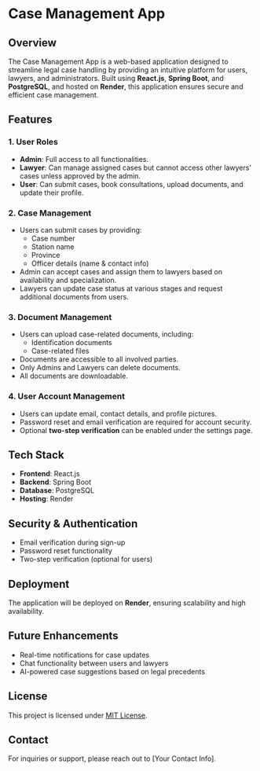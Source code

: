 # Case Management App

## Overview
The Case Management App is a web-based application designed to streamline legal case handling by providing an intuitive platform for users, lawyers, and administrators. Built using **React.js**, **Spring Boot**, and **PostgreSQL**, and hosted on **Render**, this application ensures secure and efficient case management.

## Features
### 1. User Roles
- **Admin**: Full access to all functionalities.
- **Lawyer**: Can manage assigned cases but cannot access other lawyers' cases unless approved by the admin.
- **User**: Can submit cases, book consultations, upload documents, and update their profile.

### 2. Case Management
- Users can submit cases by providing:
  - Case number
  - Station name
  - Province
  - Officer details (name & contact info)
- Admin can accept cases and assign them to lawyers based on availability and specialization.
- Lawyers can update case status at various stages and request additional documents from users.

### 3. Document Management
- Users can upload case-related documents, including:
  - Identification documents
  - Case-related files
- Documents are accessible to all involved parties.
- Only Admins and Lawyers can delete documents.
- All documents are downloadable.

### 4. User Account Management
- Users can update email, contact details, and profile pictures.
- Password reset and email verification are required for account security.
- Optional **two-step verification** can be enabled under the settings page.

## Tech Stack
- **Frontend**: React.js
- **Backend**: Spring Boot
- **Database**: PostgreSQL
- **Hosting**: Render

## Security & Authentication
- Email verification during sign-up
- Password reset functionality
- Two-step verification (optional for users)

## Deployment
The application will be deployed on **Render**, ensuring scalability and high availability.

## Future Enhancements
- Real-time notifications for case updates
- Chat functionality between users and lawyers
- AI-powered case suggestions based on legal precedents

## License
This project is licensed under [MIT License](LICENSE).

## Contact
For inquiries or support, please reach out to [Your Contact Info].

